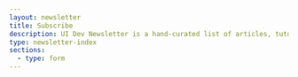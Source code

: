 ```yaml
---
layout: newsletter
title: Subscribe
description: UI Dev Newsletter is a hand-curated list of articles, tutorials, and tools related to User Interface development delivered to your inbox every two weeks.
type: newsletter-index
sections:
  - type: form
---
```

